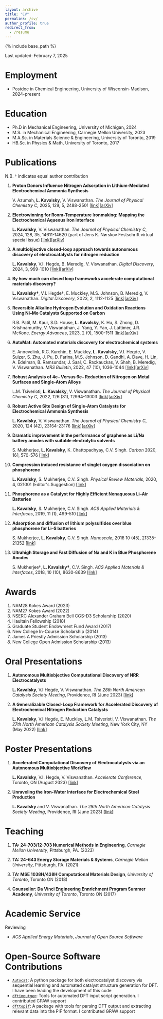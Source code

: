```yaml
---
layout: archive
title: "CV"
permalink: /cv/
author_profile: true
redirect_from:
  - /resume
---
```


{% include base_path %}

Last updated: February 7, 2025

Employment
======

* Postdoc in Chemical Engineering, University of Wisconsin-Madison, 2024-present

Education
======
* Ph.D in Mechanical Engineering, University of Michigan, 2024
* M.S. in Mechanical Engineering, Carnegie Mellon University, 2023
* M.A.Sc. in Materials Science \& Engineering, University of Toronto, 2019
* HB.Sc. in Physics \& Math, University of Toronto, 2017

Publications
======
N.B. &dagger; indicates equal author contribution

1. **Proton Donors Influence Nitrogen Adsorption in Lithium-Mediated Electrochemical Ammonia Synthesis**

     V. Azumah, **L. Kavalsky**, V. Viswanathan. *The Journal of Physical Chemistry C*, 2025, 129, 5, 2488-2501 [[link](https://doi.org/10.1021/acs.jpcc.4c08138)][[arXiv](https://chemrxiv.org/engage/chemrxiv/article-details/67043dad51558a15ef6775ef)]

2. **Electrowinning for Room-Temperature Ironmaking: Mapping the Electrochemical Aqueous Iron Interface**

     **L. Kavalsky**, V. Viswanathan. *The Journal of Physical Chemistry C*, 2024, 128, 35, 14611-14620 (part of Jens K. Nørskov Festschrift virtual special issue) [[link](https://doi.org/10.1021/acs.jpcc.4c01867)][[arXiv](https://doi.org/10.26434/chemrxiv-2024-76633)]

3. **A multiobjective closed-loop approach towards autonomous discovery of electrocatalysts for nitrogen reduction**

     **L. Kavalsky**, V.I. Hegde, B. Meredig, V. Viswanathan. *Digital Discovery*, 2024, 3, 999-1010 [[link](https://doi.org/10.1039/D3DD00244F)][[arXiv](https://chemrxiv.org/engage/chemrxiv/article-details/6470fdd74f8b1884b7552bf1)]


4. **By how much can closed loop frameworks accelerate computational materials discovery?**

     **L. Kavalsky&dagger;**, V.I. Hegde&dagger;, E. Muckley, M.S. Johnson, B. Meredig, V. Viswanathan. *Digital Discovery*, 2023, 2, 1112-1125 [[link](https://doi.org/10.1039/D2DD00133K)][[arXiv](https://arxiv.org/abs/2211.10533)]


5. **Reversible Alkaline Hydrogen Evolution and Oxidation Reactions Using Ni–Mo Catalysts Supported on Carbon**

     R.B. Patil, M. Kaur, S.D. House, **L. Kavalsky**, K. Hu, S. Zhong, D. Krishnamurthy, V. Viswanathan, J. Yang, Y. Yan, J. Lattimer, J.R. McKone. *Energy Advances*, 2023, 2 (9), 1500-1511 [[link](https://doi.org/10.1039/D3YA00140G)][[arXiv](https://chemrxiv.org/engage/chemrxiv/article-details/6349a624e3f3ee46d55a7a3a)]


6. **AutoMat: Automated materials discovery for electrochemical systems**

     E. Annevelink, R.C. Kurchin, E. Muckley, **L. Kavalsky**, V.I. Hegde, V. Sulzer, S. Zhu, J. Pu, D. Farina, M.S. Johnson, D. Gandhi, A. Dave, H. Lin, A. Edelman, B. Ramsundar, J. Saal, C. Rackauckas, V. Shah, B. Meredig, V. Viswanathan. *MRS Bulletin*, 2022, 47 (10), 1036-1044 [[link](https://link.springer.com/article/10.1557/s43577-022-00424-0)][[arXiv](https://arxiv.org/abs/2011.04426)]


7. **Robust Analysis of 4e– Versus 6e– Reduction of Nitrogen on Metal Surfaces and Single-Atom Alloys**

     L.M. Tsiverioti, **L. Kavalsky**, V. Viswanathan. *The Journal of Physical Chemistry C*, 2022, 126 (31), 12994-13003 [[link](https://pubs.acs.org/doi/10.1021/acs.jpcc.2c01630)][[arXiv](https://chemrxiv.org/engage/chemrxiv/article-details/62278c38c45c0b4f6729dda1)]



8. **Robust Active Site Design of Single-Atom Catalysts for Electrochemical Ammonia Synthesis**

     **L. Kavalsky**, V. Viswanathan. *The Journal of Physical Chemistry C*, 2020, 124 (42), 23164-23176 [[link](https://pubs.acs.org/doi/full/10.1021/acs.jpcc.0c06692)][[arXiv](https://arxiv.org/abs/2007.10318)]


9. **Dramatic improvement in the performance of graphene as Li/Na battery anodes with suitable electrolytic solvents**

     S. Mukherjee, **L. Kavalsky**, K. Chattopadhyay, C.V. Singh. *Carbon* 2020, 161, 570-576 [[link](https://www.sciencedirect.com/science/article/pii/S0008622320301391)]


10. **Compression induced resistance of singlet oxygen dissociation on phosphorene**

     **L. Kavalsky**, S. Mukherjee, C.V. Singh. *Physical Review Materials*, 2020, 4, 021001 (Editor's Suggestion) [[link](https://journals.aps.org/prmaterials/abstract/10.1103/PhysRevMaterials.4.021001)]


11. **Phosphorene as a Catalyst for Highly Efficient Nonaqueous Li–Air Batteries**

     **L. Kavalsky**, S. Mukherjee, C.V. Singh. *ACS Applied Materials & Interfaces*, 2019, 11 (1), 499-510 [[link](https://pubs.acs.org/doi/full/10.1021/acsami.8b13505)]


12. **Adsorption and diffusion of lithium polysulfides over blue phosphorene for Li–S batteries**

     S. Mukherjee, **L. Kavalsky**, C.V. Singh. *Nanoscale*, 2018 10 (45), 21335-21352 [[link](https://pubs.rsc.org/en/content/articlehtml/2018/nr/c8nr04868a)]


13. **Ultrahigh Storage and Fast Diffusion of Na and K in Blue Phosphorene Anodes**

     S. Mukherjee&dagger;, **L. Kavalsky&dagger;**, C.V. Singh. *ACS Applied Materials & Interfaces*, 2018, 10 (10), 8630-8639 [[link](https://pubs.acs.org/doi/full/10.1021/acsami.7b18595)]


Awards
======

1. NAM28 Kokes Award (2023)
1. NAM27 Kokes Award (2022)
1. NSERC Alexander Graham Bell CGS-D3 Scholarship (2020)
1. Haultain Fellowship (2018)
1. Graduate Student Endowment Fund Award (2017)
1. New College In-Course Scholarship (2014)
1. James A Priestly Admission Scholarship (2013)
1. New College Open Admission Scholarship (2013)
  
Oral Presentations
======

1. **Autonomous Multiobjective Computational Discovery of NRR Electrocatalysts**

    **L. Kavalsky**, V.I Hegde, V. Viswanathan. *The 28th North American Catalysis Society Meeting*, Providence, RI (June 2023) [[link](https://nam.confex.com/nam/2023/meetingapp.cgi/Paper/31565)]

1. **A Generalizable Closed-Loop Framework for Accelerated Discovery of Electrochemical Nitrogen Reduction Catalysts**

    **L. Kavalsky**, V.I Hegde, E. Muckley, L.M. Tsiverioti, V. Viswanathan. *The 27th North American Catalysis Society Meeting*, New York City, NY (May 2022) [[link](https://nam.confex.com/nam/2022/meetingapp.cgi/Paper/27207)]


Poster Presentations
======

1. **Accelerated Computational Discovery of Electrocatalysts via an Autonomous Multiobjective Workflow**

    **L. Kavalsky**, V.I. Hegde, V. Viswanathan. *Accelerate Conference*, Toronto, ON (August 2023) [[link](https://www.accelerate23.ca/)]

1. **Unraveling the Iron-Water Interface for Electrochemical Steel Production**

    **L. Kavalsky** and V. Viswanathan. *The 28th North American Catalysis Society Meeting*, Providence, RI (June 2023) [[link](https://nam.confex.com/nam/2023/meetingapp.cgi/Paper/31104)]


Teaching
======
  
1. **TA: 24-703/12-703 Numerical Methods in Engineering**, *Carnegie Mellon University*, Pittsburgh, PA. (2023) 

1. **TA: 24-643 Energy Storage Materials & Systems**, *Carnegie Mellon University*, Pittsburgh, PA. (2021) 

1. **TA: MSE 1038H/438H Computational Materials Design**, *University of Toronto*, Toronto ON (2018)

1. **Counsellor: Da Vinci Engineering Ennrichment Program Summer Academy**, *University of Toronto*, Toronto ON (2017)


Academic Service 
======
Reviewing
* *ACS Applied Energy Materials*, *Journal of Open Source Software*


Open-Source Software Contributions
======
* [`Autocat`](https://github.com/aced-differentiate/auto_cat): A python package for both electrocatalyst discovery via sequential learning and automated catalyst structure generation for DFT. I have been leading the development of this code
* [`dftinputgen`](https://github.com/aced-differentiate/dft-input-gen): Tools for automated DFT input script generation. I contributed GPAW support
* [`dfttopif`](https://github.com/aced-differentiate/pif-dft): A package with tools for parsing DFT output and extracting relevant data into the PIF format. I contributed GPAW support
